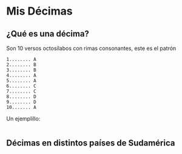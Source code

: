 # Mis Décimas

## ¿Qué es una décima?
Son 10 versos octosílabos con rimas consonantes, este es el patrón

```
1........ A
2........ B
3........ B
4........ A
5........ A
6........ C
7........ C
8........ D
9........ D
10....... A
```

Un ejemplillo:

```

```

## Décimas en distintos países de Sudamérica


